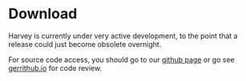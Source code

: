 # Download 

Harvey is currently under very active development, to the point that
a release could just become obsolete overnight.

For source code access, you should go to our [github page](https://github.com/Harvey-OS/harvey)
or go see [gerrithub.io](https://review.gerrithub.io/#/admin/projects/Harvey-OS/harvey)
for code review.
